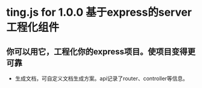 ting.js for 1.0.0 基于express的server工程化组件
=================================== 
你可以用它，工程化你的express项目。使项目变得更可靠
----------------------------------- 
<ul>
	<li>
		生成文档，可自定义文档生成方案。api记录了router、controller等信息。
	</li>
</ul>